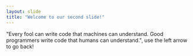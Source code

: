 ```yaml
---
layout: slide
title: "Welcome to our second slide!"
---
```

"Every fool can write code that machines can understand. Good programmers write code that humans can understand.",
use the left arrow to go back!
